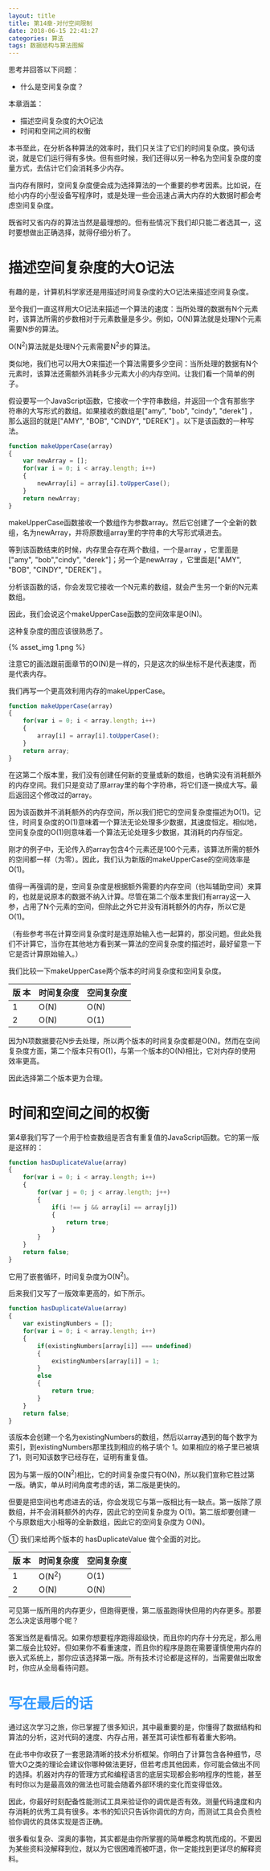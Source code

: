 ```yaml
---
layout: title
title: 第14章-对付空间限制
date: 2018-06-15 22:41:27
categories: 算法
tags: 数据结构与算法图解
---
```

思考并回答以下问题：
* 什么是空间复杂度？


<!--more-->

本章涵盖：
* 描述空间复杂度的大O记法
* 时间和空间之间的权衡


本书至此，在分析各种算法的效率时，我们只关注了它们的时间复杂度。换句话说，就是它们运行得有多快。但有些时候，我们还得以另一种名为空间复杂度的度量方式，去估计它们会消耗多少内存。

当内存有限时，空间复杂度便会成为选择算法的一个重要的参考因素。比如说，在给小内存的小型设备写程序时，或是处理一些会迅速占满大内存的大数据时都会考虑空间复杂度。

既省时又省内存的算法当然是最理想的。但有些情况下我们却只能二者选其一，这时要想做出正确选择，就得仔细分析了。

# 描述空间复杂度的大O记法

有趣的是，计算机科学家还是用描述时间复杂度的大O记法来描述空间复杂度。

至今我们一直这样用大O记法来描述一个算法的速度：当所处理的数据有N个元素时，该算法所需的步数相对于元素数量是多少。例如，O(N)算法就是处理N个元素需要N步的算法。

O(N<sup>2</sup>)算法就是处理N个元素需要N<sup>2</sup>步的算法。

类似地，我们也可以用大O来描述一个算法需要多少空间：当所处理的数据有N个元素时，该算法还需额外消耗多少元素大小的内存空间。让我们看一个简单的例子。

假设要写一个JavaScript函数，它接收一个字符串数组，并返回一个含有那些字符串的大写形式的数组。如果接收的数组是["amy", "bob", "cindy", "derek"] ，那么返回的就是["AMY", "BOB", "CINDY", "DEREK"] 。以下是该函数的一种写法。
```js
function makeUpperCase(array) 
{
    var newArray = [];
    for(var i = 0; i < array.length; i++) 
    {
        newArray[i] = array[i].toUpperCase();
    }
    return newArray;
}
```
makeUpperCase函数接收一个数组作为参数array。然后它创建了一个全新的数组，名为newArray，并将原数组array里的字符串的大写形式填进去。

等到该函数结束的时候，内存里会存在两个数组，一个是array ，它里面是["amy", "bob","cindy", "derek"]；另一个是newArray ，它里面是["AMY", "BOB", "CINDY", "DEREK"] 。

分析该函数的话，你会发现它接收一个N元素的数组，就会产生另一个新的N元素数组。

因此，我们会说这个makeUpperCase函数的空间效率是O(N)。

这种复杂度的图应该很熟悉了。

{% asset_img 1.png %}

注意它的画法跟前面章节的O(N)是一样的，只是这次的纵坐标不是代表速度，而是代表内存。

我们再写一个更高效利用内存的makeUpperCase。
```js
function makeUpperCase(array) 
{
    for(var i = 0; i < array.length; i++) 
    {
        array[i] = array[i].toUpperCase();
    }
    return array;
}
```
在这第二个版本里，我们没有创建任何新的变量或新的数组，也确实没有消耗额外的内存空间。我们只是变动了原array里的每个字符串，将它们逐一换成大写。最后返回这个修改过的array。

因为该函数并不消耗额外的内存空间，所以我们把它的空间复杂度描述为O(1)。记住，时间复杂度的O(1)意味着一个算法无论处理多少数据，其速度恒定。相似地，空间复杂度的O(1)则意味着一个算法无论处理多少数据，其消耗的内存恒定。

刚才的例子中，无论传入的array包含4个元素还是100个元素，该算法所需的额外的空间都一样（为零）。因此，我们认为新版的makeUpperCase的空间效率是O(1)。

值得一再强调的是，空间复杂度是根据额外需要的内存空间（也叫辅助空间）来算的，也就是说原本的数据不纳入计算。尽管在第二个版本里我们有array这一入参，占用了N个元素的空间，但除此之外它并没有消耗额外的内存，所以它是O(1)。

（有些参考书在计算空间复杂度时是连原始输入也一起算的，那没问题。但此处我们不计算它，当你在其他地方看到某一算法的空间复杂度的描述时，最好留意一下它是否计算原始输入。）

我们比较一下makeUpperCase两个版本的时间复杂度和空间复杂度。

| <center>**版 本** </center>  | <center>**时间复杂度** </center>  | <center>**空间复杂度** </center>  |
| :-| :- | :- |
| 1  |  O(N)  |  O(N)  |
| 2  |  O(N)  |  O(1)  |

因为N项数据要花N步去处理，所以两个版本的时间复杂度都是O(N)。然而在空间复杂度方面，第二个版本只有O(1)，与第一个版本的O(N)相比，它对内存的使用效率更高。

因此选择第二个版本更为合理。

# 时间和空间之间的权衡

第4章我们写了一个用于检查数组是否含有重复值的JavaScript函数。它的第一版是这样的：
```js
function hasDuplicateValue(array) 
{
    for(var i = 0; i < array.length; i++) 
    {
        for(var j = 0; j < array.length; j++) 
        {
            if(i !== j && array[i] == array[j]) 
            {
                return true;
            }
        }
    }
    return false;
}
```
它用了嵌套循环，时间复杂度为O(N<sup>2</sup>)。

后来我们又写了一版效率更高的，如下所示。
```js
function hasDuplicateValue(array) 
{
    var existingNumbers = [];
    for(var i = 0; i < array.length; i++) 
    {
        if(existingNumbers[array[i]] === undefined) 
        {
            existingNumbers[array[i]] = 1;
        } 
        else 
        {
            return true;
        }
    }
    return false;
}
```
该版本会创建一个名为existingNumbers的数组，然后以array遇到的每个数字为索引，到existingNumbers那里找到相应的格子填个 1。如果相应的格子里已被填了1，则可知该数字已经存在，证明有重复值。

因为与第一版的O(N<sup>2</sup>)相比，它的时间复杂度只有O(N)，所以我们宣称它胜过第一版。确实，单从时间角度考虑的话，第二版是更快的。

但要是把空间也考虑进去的话，你会发现它与第一版相比有一缺点。第一版除了原数组，并不会消耗额外的内存，因此它的空间复杂度为 O(1)。第二版却要创建一个与原数组大小相等的全新数组，因此它的空间复杂度为 O(N)。

①
我们来给两个版本的 hasDuplicateValue 做个全面的对比。

| <center>**版 本** </center>  | <center>**时间复杂度** </center>  | <center>**空间复杂度** </center>  |
| :-| :- | :- |
| 1  | O(N<sup>2</sup>)  | O(1) |
| 2  | O(N)  | O(N)  |

可见第一版所用的内存更少，但跑得更慢，第二版虽跑得快但用的内存更多。那要怎么决定该用哪个呢？

答案当然是看情况。如果你想要程序跑得超级快，而且你的内存十分充足，那么用第二版会比较好。但如果你不看重速度，而且你的程序是跑在需要谨慎使用内存的嵌入式系统上，那你应该选择第一版。所有技术讨论都是这样的，当需要做出取舍时，你应从全局看待问题。

# <span style="color:#339AFF;">写在最后的话</span>

通过这次学习之旅，你已掌握了很多知识，其中最重要的是，你懂得了数据结构和算法的分析，这对代码的速度、内存占用，甚至其可读性都有着重大影响。

在此书中你收获了一套思路清晰的技术分析框架。你明白了计算包含各种细节，尽管大O之类的理论会建议你哪种做法更好，但若考虑其他因素，你可能会做出不同的选择。机器对内存的管理方式和编程语言的底层实现都会影响程序的性能，甚至有时你以为是最高效的做法也可能会随着外部环境的变化而变得低效。

因此，你最好时刻配备性能测试工具来验证你的调优是否有效。测量代码速度和内存消耗的优秀工具有很多。本书的知识只告诉你调优的方向，而测试工具会负责检验你调优的具体实现是否正确。

很多看似复杂、深奥的事物，其实都是由你所掌握的简单概念构筑而成的。不要因为某些资料没解释到位，就以为它很困难而被吓退，你一定能找到更详尽的解释资料。